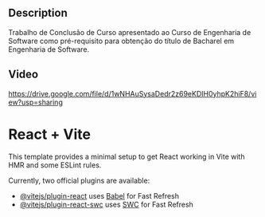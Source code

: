 ## Description

Trabalho de Conclusão de Curso
apresentado ao Curso de Engenharia de
Software como pré-requisito para
obtenção do título de Bacharel em
Engenharia de Software.

## Video

https://drive.google.com/file/d/1wNHAuSysaDedr2z69eKDIH0yhpK2hiF8/view?usp=sharing

# React + Vite

This template provides a minimal setup to get React working in Vite with HMR and some ESLint rules.

Currently, two official plugins are available:

- [@vitejs/plugin-react](https://github.com/vitejs/vite-plugin-react/blob/main/packages/plugin-react/README.md) uses [Babel](https://babeljs.io/) for Fast Refresh
- [@vitejs/plugin-react-swc](https://github.com/vitejs/vite-plugin-react-swc) uses [SWC](https://swc.rs/) for Fast Refresh
